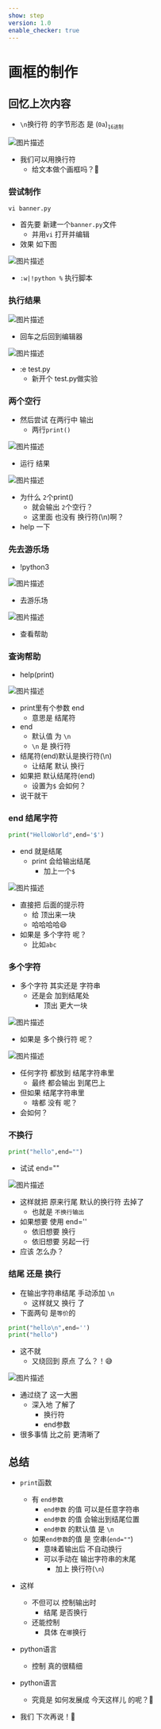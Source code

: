 ```yaml
---
show: step
version: 1.0
enable_checker: true
---
```


# 画框的制作

## 回忆上次内容

- `\n`换行符 的字节形态 是 (`0a`)<sub>`16进制`</sub>

![图片描述](https://doc.shiyanlou.com/courses/uid1190679-20210307-1615080578652)

- 我们可以用换行符
	- 给文本做个画框吗？🤔

### 尝试制作

```shell
vi banner.py
```

- 首先要 新建一个`banner.py`文件
	- 并用`vi` 打开并编辑
- 效果 如下图

![图片描述](https://doc.shiyanlou.com/courses/uid1190679-20230120-1674204434339)

- `:w|!python %` 执行脚本

### 执行结果

![图片描述](https://doc.shiyanlou.com/courses/uid1190679-20220930-1664544094383)

- 回车之后回到编辑器

![图片描述](https://doc.shiyanlou.com/courses/uid1190679-20230428-1682689378400)

- :e test.py	
	- 新开个 test.py做实验

### 两个空行

- 然后尝试 在两行中 输出
	- 两行`print()`

![图片描述](https://doc.shiyanlou.com/courses/uid1190679-20221201-1669897463373)

- 运行 结果

![图片描述](https://doc.shiyanlou.com/courses/uid1190679-20221201-1669897476415)

- 为什么 `2`个print() 
	- 就会输出 `2`个空行？
	- 这里面 也没有 换行符(\n)啊？
- help 一下

### 先去游乐场

- !python3 

![图片描述](https://doc.shiyanlou.com/courses/uid1190679-20230417-1681738703319)

- 去游乐场

![图片描述](https://doc.shiyanlou.com/courses/uid1190679-20230417-1681738788418)

- 查看帮助

### 查询帮助

- help(print)

![图片描述](https://doc.shiyanlou.com/courses/uid1190679-20220925-1664113074537)

- print里有个参数 end 
    - 意思是 结尾符
- end
	- 默认值 为  `\n`
	- `\n` 是 换行符
- 结尾符(end)默认是换行符(\n)
	- 让结尾 默认 换行
- 如果把 默认结尾符(end)
	- 设置为`$` 会如何？
- 说干就干

### end 结尾字符

```python
print("HelloWorld",end='$')
```

- end 就是结尾
	- print 会给输出结尾
		- 加上一个`$`

![图片描述](https://doc.shiyanlou.com/courses/uid1190679-20210220-1613825388067)

- 直接把 后面的提示符
	- 给 顶出来一块
	- 哈哈哈哈😄
- 如果是 多个字符 呢？
	- 比如`abc`

### 多个字符

- 多个字符 其实还是 字符串
	- 还是会 加到结尾处
		- 顶出 更大一块

![图片描述](https://doc.shiyanlou.com/courses/uid1190679-20210220-1613825502869)

- 如果是 多个换行符 呢？

![图片描述](https://doc.shiyanlou.com/courses/uid1190679-20220930-1664544495183)

- 任何字符 都放到 结尾字符串里
	- 最终 都会输出 到尾巴上
- 但如果 结尾字符串里
	- 啥都 没有 呢？
- 会如何？

### 不换行

```python
print("hello",end="")
```

- 试试 end=""

![图片描述](https://doc.shiyanlou.com/courses/uid1190679-20210220-1613825704886)

- 这样就把 原来行尾 默认的换行符 去掉了
	- 也就是 `不换行输出`
- 如果想要 使用 end='' 
	- 依旧想要 换行
	- 依旧想要 另起一行
- 应该 怎么办？

### 结尾 还是 换行

- 在输出字符串结尾 手动添加 `\n`
  - 这样就又 换行 了
- 下面两句 是`等价`的

```python
print("hello\n",end='')
print("hello")
```

- 这不就 
	- 又绕回到 原点 了么？！😅 

![图片描述](https://doc.shiyanlou.com/courses/uid1190679-20221001-1664630175131)

- 通过绕了 这一大圈
	- 深入地 了解了 
		- 换行符
		- end参数
- 很多事情 比之前 更清晰了

## 总结

- `print`函数
  - 有 `end参数`
	  - `end参数` 的值 可以是任意字符串
	  - `end参数` 的值 会输出到结尾位置
	  - `end参数` 的默认值 是 `\n`
  - 如果`end参数`的值 是 空串(`end=""`)
    - 意味着输出后 不自动换行
	- 可以手动在 输出字符串的末尾
		- 加上 换行符(`\n`)
- 这样
    - 不但可以 控制输出时 
    	- 结尾 是否换行
	- 还能控制
		- 具体 在`哪`换行

- python语言
	- 控制 真的很精细
- python语言
	- 究竟是 如何发展成 今天这样儿 的呢？🤔

- 我们 下次再说！👋
